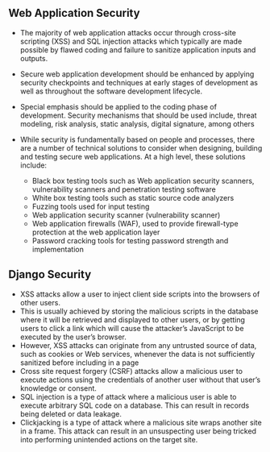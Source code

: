 ## Web Application Security
- The majority of web application attacks occur through cross-site scripting (XSS) and SQL injection attacks which typically are made possible by flawed coding and failure to sanitize application inputs and outputs.
- Secure web application development should be enhanced by applying security checkpoints and techniques at early stages of development as well as throughout the software development lifecycle.
- Special emphasis should be applied to the coding phase of development. Security mechanisms that should be used include, threat modeling, risk analysis, static analysis, digital signature, among others
- While security is fundamentally based on people and processes, there are a number of technical solutions to consider when designing, building and testing secure web applications. At a high level, these solutions include:

    - Black box testing tools such as Web application security scanners, vulnerability scanners and penetration testing software
    - White box testing tools such as static source code analyzers
    - Fuzzing tools used for input testing
    - Web application security scanner (vulnerability scanner)
    - Web application firewalls (WAF), used to provide firewall-type protection at the web application layer
    - Password cracking tools for testing password strength and implementation


## Django Security
- XSS attacks allow a user to inject client side scripts into the browsers of other users. 
- This is usually achieved by storing the malicious scripts in the database where it will be retrieved and displayed to other users, or by getting users to click a link which will cause the attacker’s JavaScript to be executed by the user’s browser.
- However, XSS attacks can originate from any untrusted source of data, such as cookies or Web services, whenever the data is not sufficiently sanitized before including in a page
- Cross site request forgery (CSRF) attacks allow a malicious user to execute actions using the credentials of another user without that user’s knowledge or consent.
- SQL injection is a type of attack where a malicious user is able to execute arbitrary SQL code on a database. This can result in records being deleted or data leakage.
- Clickjacking is a type of attack where a malicious site wraps another site in a frame. This attack can result in an unsuspecting user being tricked into performing unintended actions on the target site.